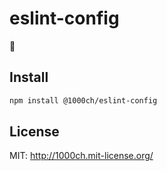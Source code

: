 # eslint-config

:construction:

## Install

```sh
npm install @1000ch/eslint-config
```

## License

MIT: http://1000ch.mit-license.org/
